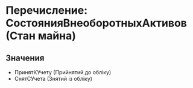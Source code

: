 ﻿# Перечисление: СостоянияВнеоборотныхАктивов (Стан майна)

## Значения

- ПринятКУчету (Прийнятий до обліку)
- СнятСУчета (Знятий із обліку)

